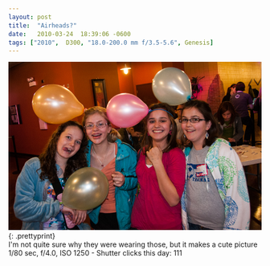 ```yaml
---
layout: post
title:  "Airheads?"
date:   2010-03-24  18:39:06 -0600
tags: ["2010",  D300, "18.0-200.0 mm f/3.5-5.6", Genesis]
---
```

![:title](/images/2010/2010_0324_DSC5242.jpg)
{: .prettyprint}  
I'm not quite sure why they were wearing those, but it makes a cute picture  
1/80 sec, f/4.0, ISO 1250 - Shutter clicks this day: 111